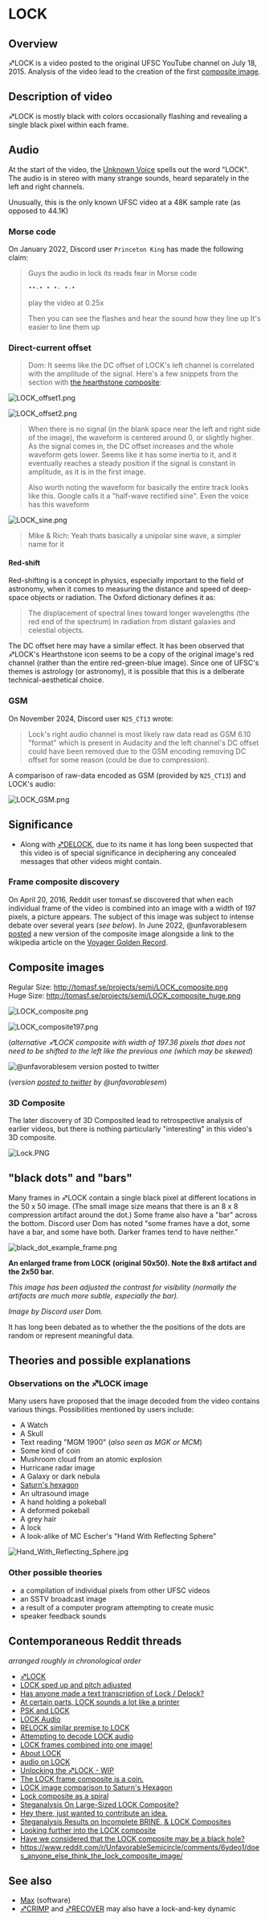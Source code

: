 # LOCK

## Overview

♐LOCK is a video posted to the original UFSC YouTube channel on July 18, 2015. Analysis of the video lead to the creation of the first [composite image](Composite_visual_overview "wikilink").

## Description of video

♐LOCK is mostly black with colors occasionally flashing and revealing a
single black pixel within each frame.

## Audio

At the start of the video, the [Unknown Voice](Unknown_Voice "wikilink")
spells out the word "LOCK". The audio is in stereo with many strange
sounds, heard separately in the left and right channels.

Unusually, this is the only known UFSC video at a 48K sample rate (as
opposed to 44.1K)

### Morse code

On January 2022, Discord user `Princeton King` has made the following claim:

> Guys the audio in lock its reads fear in Morse code 
> 
> `••-• • •- •-•`
> 
> play the video at 0.25x
> 
> Then you can see the flashes and hear the sound how they line up It's easier to  line them up

### Direct-current offset

> Dom: It seems like the DC offset of LOCK's left channel is correlated with the amplitude of the signal. Here's a few snippets from the section with [the hearthstone composite](Hearthstone "wikilink"):

![LOCK_offset1.png](LOCK_offset1.png "LOCK_offset1.png")

![LOCK_offset2.png](LOCK_offset2.png "LOCK_offset2.png")

> When there is no signal (in the blank space near the left and right side of the image), the waveform is centered around 0, or slightly higher. As the signal comes in, the DC offset increases and the whole waveform gets lower. Seems like it has some inertia to it, and it eventually reaches a steady position if the signal is constant in amplitude, as it is in the first image.
>
> Also worth noting the waveform for basically the entire track looks like this. Google calls it a "half-wave rectified sine". Even the voice has this waveform

![LOCK_sine.png](LOCK_sine.png "LOCK_sine.png")

> Mike & Rich: Yeah thats basically a unipolar sine wave, a simpler name for it

#### Red-shift

Red-shifting is a concept in physics, especially important to the field of astronomy, when it comes to measuring the distance and speed of deep-space objects or radiation. The Oxford dictionary defines it as:

> The displacement of spectral lines toward longer wavelengths (the red end of the spectrum) in radiation from distant galaxies and celestial objects.

The DC offset here may have a similar effect. It has been observed that ♐LOCK's Hearthstone icon seems to be a copy of the original image's red channel (rather than the entire red-green-blue image). Since one of UFSC's themes is astrology (or astronomy), it is possible that this is a delberate technical-aesthetical choice.

### GSM

On November 2024, Discord user `N25_CT13` wrote:

> Lock's right audio channel is most likely raw data read as GSM 6.10 "format" which is present in Audacity and the left channel's DC offset could have been removed due to the GSM encoding removing DC offset for some reason (could be due to compression).

A comparison of raw-data encoded as GSM (provided by `N25_CT13`) and LOCK's audio:

![LOCK_GSM.png](LOCK_GSM.png)

## Significance

  - Along with [♐DELOCK](DELOCK "wikilink"), due to its name it has long
    been suspected that this video is of special significance in
    deciphering any concealed messages that other videos might contain.

### Frame composite discovery

On April 20, 2016, Reddit user tomasf.se discovered that when each individual frame of the video is combined into an image with a width of 197 pixels, a picture appears. The subject of this image was subject to intense debate over several years (_see below_). In June 2022, @unfavorablesem [posted](https://twitter.com/unfavorablesem/status/1532221038372786177) a new version of the composite image alongside a link to the wikipedia article on the [Voyager Golden Record](https://en.wikipedia.org/wiki/Voyager_Golden_Record).

## Composite images

Regular Size: <http://tomasf.se/projects/semi/LOCK_composite.png>  
Huge Size: <http://tomasf.se/projects/semi/LOCK_composite_huge.png>

![LOCK\_composite.png](LOCK_composite.png "LOCK_composite.png")

![LOCK\_composite197.png](LOCK_composite197.png "LOCK_composite197.png")

(_alternative ♐LOCK composite with width of 197.36 pixels that does not need to be shifted to the left like the previous one (which may be skewed_)

![@unfavorablesem version posted to twitter](june_22_LOCK_version.png "@unfavorablesem version posted to twitter")

(_version [posted to twitter](June_2022_twitter_posts "wikilink") by @unfavorablesem_)

### 3D Composite

The later discovery of 3D Composited lead to retrospective analysis of
earlier videos, but there is nothing particularly "interesting" in this
video's 3D composite.

![Lock.PNG](Lock.PNG "Lock.PNG")

## "black dots" and "bars"

Many frames in ♐LOCK contain a single black pixel at different locations in the 50 x 50 image. (The small image size means that there is an 8 x 8  compression artifact around the dot.) Some frame also have a "bar" across the bottom. Discord user Dom has noted "some frames have a dot, some have a bar, and some have both. Darker frames tend to have neither."

![black_dot_example_frame.png](black_dot_example_frame.png "black dot example frame")

**An enlarged frame from LOCK (original 50x50). Note the 8x8 artifact and the 2x50 bar.**

*This image has been adjusted the contrast for visibility (normally the artifacts are much more subtle, especially the bar).*

*Image by Discord user Dom.* 

It has long been debated as to whether the the positions of the dots are random or represent meaningful data.

## Theories and possible explanations

### Observations on the ♐LOCK image

Many users have proposed that the image decoded from the video contains
various things. Possibilities mentioned by users include:

  - A Watch
  - A Skull
  - Text reading "MGM 1900" (*also seen as MGK or MCM*)
  - Some kind of coin
  - Mushroom cloud from an atomic explosion
  - Hurricane radar image
  - A Galaxy or dark nebula
  - [Saturn's hexagon](https://en.wikipedia.org/wiki/Saturn%27s_hexagon)
  - An ultrasound image
  - A hand holding a pokeball
  - A deformed pokeball
  - A grey hair
  - A lock
  - A look-alike of MC Escher's "Hand With Reflecting Sphere"

![Hand\_With\_Reflecting\_Sphere.jpg](Hand_With_Reflecting_Sphere.jpg)

### Other possible theories

  - a compilation of individual pixels from other UFSC videos
  - an SSTV broadcast image
  - a result of a computer program attempting to create music
  - speaker feedback sounds

## Contemporaneous Reddit threads

*arranged roughly in chronological order*

  - [♐LOCK](https://www.reddit.com/r/UnfavorableSemicircle/comments/464sfd/lock/)
  - [LOCK sped up and pitch adjusted](https://www.reddit.com/r/UnfavorableSemicircle/comments/46lhie/lock_sped_up_and_pitch_adjusted/)
  - [Has anyone made a text transcription of Lock / Delock?](https://www.reddit.com/r/UnfavorableSemicircle/comments/476x6i/has_anyone_made_a_text_transcription_of_lock/)
  - [At certain parts, LOCK sounds a lot like a printer](https://www.reddit.com/r/UnfavorableSemicircle/comments/477u29/at_certain_parts_lock_sounds_a_lot_like_a_printer/)
  - [PSK and LOCK](https://www.reddit.com/r/UnfavorableSemicircle/comments/47y433/psk_and_lock/)
  - [LOCK Audio](https://www.reddit.com/r/UnfavorableSemicircle/comments/48914s/lock_audio/)
  - [RELOCK similar premise to LOCK](https://www.reddit.com/r/UnfavorableSemicircle/comments/4blgaa/relock_similar_premise_to_lock/)
  - [Attempting to decode LOCK audio](https://www.reddit.com/r/UnfavorableSemicircle/comments/4btk38/attempting_to_decode_lock_audio/)
  - [LOCK frames combined into one image\!](https://www.reddit.com/r/UnfavorableSemicircle/comments/4fo16c/lock_frames_combined_into_one_image/)
  - [About LOCK](https://www.reddit.com/r/UnfavorableSemicircle/comments/47hzvj/about_lock/)
  - [audio on LOCK](https://www.reddit.com/r/UnfavorableSemicircle/comments/47jqia/audio_on_lock/)
  - [Unlocking the ♐LOCK - WIP](https://www.reddit.com/r/UnfavorableSemicircle/comments/48q7yt/ufsc_unlocking_the_lock_wip/)
  - [The LOCK frame composite is a coin.](https://www.reddit.com/r/UnfavorableSemicircle/comments/4fu6bw/the_lock_frame_composite_is_a_coin/)
  - [LOCK image comparison to Saturn's Hexagon](https://www.reddit.com/r/UnfavorableSemicircle/comments/4g1qcq/lock_image_comparison_to_saturns_hexagon/)
  - [Lock composite as a spiral](https://www.reddit.com/r/UnfavorableSemicircle/comments/4gomnd/lock_composite_as_a_spiral/)
  - [Steganalysis On Large-Sized LOCK Composite?](https://www.reddit.com/r/UnfavorableSemicircle/comments/4hyvgu/steganalysis_on_largesized_lock_composite/)
  - [Hey there, just wanted to contribute an idea.](https://www.reddit.com/r/UnfavorableSemicircle/comments/59ll1h/hey_there_just_wanted_to_contribute_an_idea/)
  - [Steganalysis Results on Incomplete BRINE, & LOCK Composites](https://www.reddit.com/r/UnfavorableSemicircle/comments/4khjim/steganalysis_results_on_incomplete_brine_lock/)
  - [Looking further into the LOCK composite](https://www.reddit.com/r/UnfavorableSemicircle/comments/5nzja2/looking_further_into_the_lock_composite/)
  - [Have we considered that the LOCK composite may be a black hole?](https://www.reddit.com/r/UnfavorableSemicircle/comments/5nzn3u/have_we_considered_that_the_lock_composite_may_be/)
  - <https://www.reddit.com/r/UnfavorableSemicircle/comments/6ydeo1/does_anyone_else_think_the_lock_composite_image/>

## See also

- [Max](Max "wikilink") (software)
- [♐CRIMP](CRIMP "wikilink") and [♐RECOVER](RECOVER "wikilink") may also have a lock-and-key dynamic
